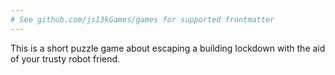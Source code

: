 ```yaml
---
# See github.com/js13kGames/games for supported frontmatter
---
```

This is a short puzzle game about escaping a building lockdown with the aid of your trusty robot friend.